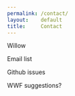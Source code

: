 ```yaml
---
permalink: /contact/
layout:    default
title:     Contact
---
```


Willow

Email list

Github issues

WWF suggestions?
